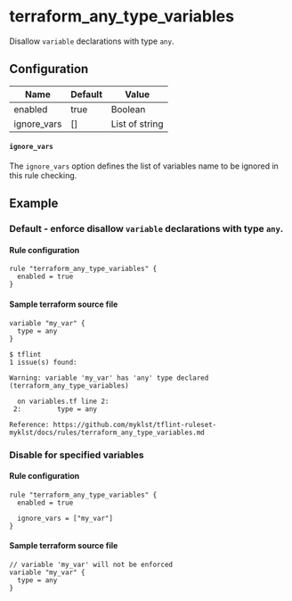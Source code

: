 # terraform_any_type_variables

Disallow `variable` declarations with type `any`.

## Configuration

| Name        | Default | Value          |
| ----------- | ------- | -------------- |
| enabled     | true    | Boolean        |
| ignore_vars | []      | List of string |

#### `ignore_vars`

The `ignore_vars` option defines the list of variables name to be ignored in this
rule checking.

## Example

### Default - enforce disallow `variable` declarations with type `any`.

#### Rule configuration

```hcl
rule "terraform_any_type_variables" {
  enabled = true
}
```

#### Sample terraform source file

```hcl
variable "my_var" {
  type = any
}
```

```
$ tflint
1 issue(s) found:

Warning: variable 'my_var' has 'any' type declared (terraform_any_type_variables)

  on variables.tf line 2:
 2:         type = any

Reference: https://github.com/myklst/tflint-ruleset-myklst/docs/rules/terraform_any_type_variables.md
```

### Disable for specified variables

#### Rule configuration

```hcl
rule "terraform_any_type_variables" {
  enabled = true

  ignore_vars = ["my_var"]
}
```

#### Sample terraform source file

```hcl
// variable 'my_var' will not be enforced
variable "my_var" {
  type = any
}
```
